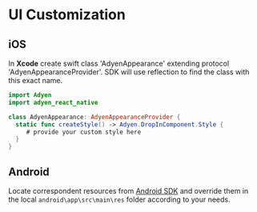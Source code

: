 # UI Customization

## iOS

In **Xcode** create swift class 'AdyenAppearance' extending protocol 'AdyenAppearanceProvider'.
SDK will use reflection to find the class with this exact name.

```swift
import Adyen
import adyen_react_native

class AdyenAppearance: AdyenAppearanceProvider {
  static func createStyle() -> Adyen.DropInComponent.Style {
     # provide your custom style here
  }
}
```

## Android

Locate correspondent resources from [Android SDK](https://github.com/Adyen/adyen-android/tree/v4) and override them in the local `android\app\src\main\res` folder according to your needs.
